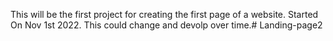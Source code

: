 This will be the first project for creating the first page of a website. Started On Nov 1st 2022. This could change and devolp over time.# Landing-page2
